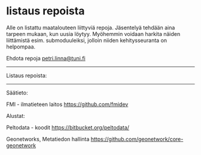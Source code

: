 # listaus repoista
Alle on listattu maatalouteen liittyviä repoja. Jäsentelyä tehdään aina tarpeen mukaan, kun uusia löytyy. Myöhemmin voidaan harkita näiden liittämistä esim. submoduuleiksi, jolloin niiden kehitysseuranta on helpompaa. 

Ehdota repoja petri.linna@tuni.fi

**********************************
Listaus repoista:
**********************************

Säätieto:

FMI - ilmatieteen laitos
https://github.com/fmidev




Alustat:

Peltodata - koodit
https://bitbucket.org/peltodata/


Geonetworks, Metatiedon hallinta
https://github.com/geonetwork/core-geonetwork



